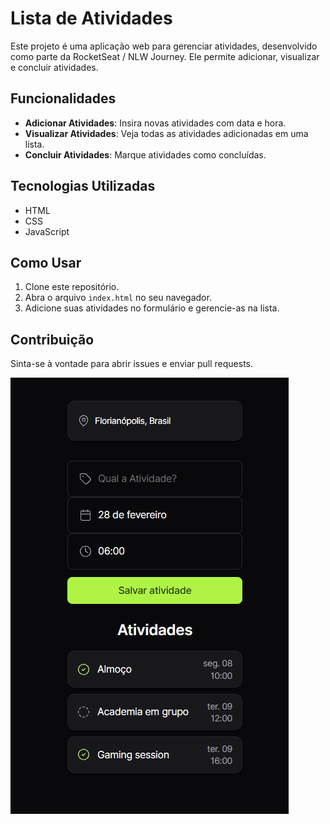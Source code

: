 # Lista de Atividades

Este projeto é uma aplicação web para gerenciar atividades, desenvolvido como parte da RocketSeat / NLW Journey. Ele permite adicionar, visualizar e concluir atividades.

## Funcionalidades

- **Adicionar Atividades**: Insira novas atividades com data e hora.
- **Visualizar Atividades**: Veja todas as atividades adicionadas em uma lista.
- **Concluir Atividades**: Marque atividades como concluídas.

## Tecnologias Utilizadas

- HTML
- CSS
- JavaScript

## Como Usar

1. Clone este repositório.
2. Abra o arquivo `index.html` no seu navegador.
3. Adicione suas atividades no formulário e gerencie-as na lista.

## Contribuição

Sinta-se à vontade para abrir issues e enviar pull requests.

<div>
  <a href="https://tbrunok.github.io/Nlw-journey/">
    <img src="https://github.com/TbrunoK/nlw-journey/blob/main/assets/svg/projeto.png?raw=true">
  </a>
</div>
